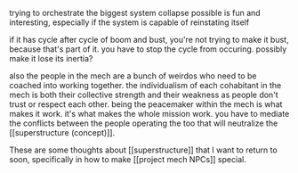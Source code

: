 trying to orchestrate the biggest system collapse possible is fun and interesting, especially if the system is capable of reinstating itself

if it has cycle after cycle of boom and bust, you're not trying to make it bust, because that's part of it. you have to stop the cycle from occuring. possibly make it lose its inertia?

also the people in the mech are a bunch of weirdos who need to be coached into working together. the individualism of each cohabitant in the mech is both their collective strength and their weakness as people don't trust or respect each other. being the peacemaker within the mech is what makes it work. it's what makes the whole mission work. you have to mediate the conflicts between the people operating the too that will neutralize the [[superstructure (concept)]].

These are some thoughts about [[superstructure]] that I want to return to soon, specifically in how to make [[project mech NPCs]] special.